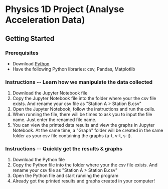 # Physics 1D Project (Analyse Acceleration Data)
## Getting Started
### Prerequisites
- Download <a href="https://www.python.org/downloads/">Python</a>
- Have the following Python libraries: csv, Pandas, Matplotlib

### Instructions -- Learn how we manipulate the data collected
1) Download the Jupyter Notebook file
2) Copy the Jupyter Notebook file into the folder where your the csv file exists. And rename your csv file as "Station A > Station B.csv"
3) Open the Jupyter Notebook, follow the instructions and run the cells.
4) When running the file, there will be times to ask you to input the file name. Just enter the renamed file name.
5) You can view the printed data results and view the graphs in Jupyter Notebook. At the same time, a "Graph" folder will be created in the same folder as your csv file containing the graphs (a-t, v-t, s-t).

### Instructions -- Quickly get the results & graphs
1) Download the Python file
2) Copy the Python file into the folder where your the csv file exists. And rename your csv file as "Station A > Station B.csv"
3) Open the Python file and start running the program
4) Already got the printed results and graphs created in your computer!
